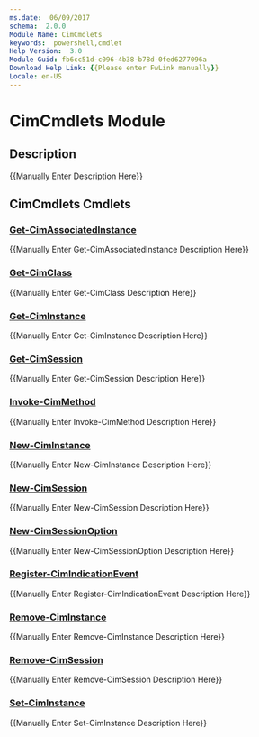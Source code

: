 ```yaml
---
ms.date:  06/09/2017
schema:  2.0.0
Module Name: CimCmdlets
keywords:  powershell,cmdlet
Help Version:  3.0
Module Guid: fb6cc51d-c096-4b38-b78d-0fed6277096a
Download Help Link: {{Please enter FwLink manually}}
Locale: en-US
---
```


# CimCmdlets Module
## Description
{{Manually Enter Description Here}}

## CimCmdlets Cmdlets
### [Get-CimAssociatedInstance](Get-CimAssociatedInstance.md)
{{Manually Enter Get-CimAssociatedInstance Description Here}}

### [Get-CimClass](Get-CimClass.md)
{{Manually Enter Get-CimClass Description Here}}

### [Get-CimInstance](Get-CimInstance.md)
{{Manually Enter Get-CimInstance Description Here}}

### [Get-CimSession](Get-CimSession.md)
{{Manually Enter Get-CimSession Description Here}}

### [Invoke-CimMethod](Invoke-CimMethod.md)
{{Manually Enter Invoke-CimMethod Description Here}}

### [New-CimInstance](New-CimInstance.md)
{{Manually Enter New-CimInstance Description Here}}

### [New-CimSession](New-CimSession.md)
{{Manually Enter New-CimSession Description Here}}

### [New-CimSessionOption](New-CimSessionOption.md)
{{Manually Enter New-CimSessionOption Description Here}}

### [Register-CimIndicationEvent](Register-CimIndicationEvent.md)
{{Manually Enter Register-CimIndicationEvent Description Here}}

### [Remove-CimInstance](Remove-CimInstance.md)
{{Manually Enter Remove-CimInstance Description Here}}

### [Remove-CimSession](Remove-CimSession.md)
{{Manually Enter Remove-CimSession Description Here}}

### [Set-CimInstance](Set-CimInstance.md)
{{Manually Enter Set-CimInstance Description Here}}
